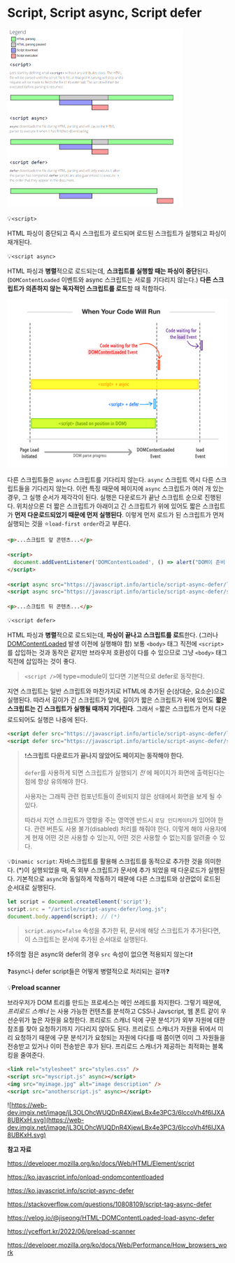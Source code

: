 # Script, Script async, Script defer

<img src="assets/wfL82.png" alt="enter image description here" style="zoom:50%;" />

💡`<script>`

HTML 파싱이 중단되고 즉시 스크립트가 로드되며 로드된 스크립트가 실행되고 파싱이 재개된다.



💡`<script async>`

HTML 파싱과 **병렬**적으로 로드되는데, **스크립트를 실행할 때는 파싱이 중단**된다.(`DOMContentLoaded` 이벤트와 async 스크립트는 서로를 기다리지 않는다.) **다른 스크립트가 의존하지 않는 독자적인 스크립트를 로드**할 때 적합하다.

<img src="https://github.com/lea-hwang/CS_study/blob/master/%ED%94%84%EB%A1%A0%ED%8A%B8%EC%97%94%EB%93%9C/HTML/assets/images%252Fjiseong%252Fpost%252Fab7693fa-9129-4f7a-a20b-e20fb3307379%252Fimage-1683213343038-1.png?raw=true" alt="img" style="zoom: 50%;" />

다른 스크립트들은 `async` 스크립트를 기다리지 않는다. `async` 스크립트 역시 다른 스크립트들을 기다리지 않는다. 이런 특징 때문에 페이지에 `async` 스크립트가 여러 개 있는 경우, 그 실행 순서가 제각각이 된다. 실행은 다운로드가 끝난 스크립트 순으로 진행된다. 위치상으론 더 짧은 스크립트가 아래이고 긴 스크립트가 위에 있어도 짧은 스크립트가 **먼저 다운로드되었기 때문에 먼저 실행된다**. 이렇게 먼저 로드가 된 스크립트가 먼저 실행되는 것을 ⭐`load-first order`라고 부른다.

```html
<p>...스크립트 앞 콘텐츠...</p>

<script>
  document.addEventListener('DOMContentLoaded', () => alert("DOM이 준비 되었습니다!"));
</script>

<script async src="https://javascript.info/article/script-async-defer/long.js"></script>
<script async src="https://javascript.info/article/script-async-defer/small.js"></script>

<p>...스크립트 뒤 콘텐츠...</p>
```



💡`<script defer>`

HTML 파싱과 **병렬**적으로 로드되는데, **파싱이 끝나고 스크립트를 로드**한다. (그러나 [DOMContentLoaded](https://ko.javascript.info/onload-ondomcontentloaded) 발생 이전에 실행해야 함) 보통 `<body>` 태그 직전에 `<script>`를 삽입하는 것과 동작은 같지만 브라우저 호환성이 다를 수 있으므로 그냥 `<body>` 태그 직전에 삽입하는 것이 좋다.

> `<script />`에 type=module이 있다면 기본적으로 defer로 동작한다.

지연 스크립트는 일반 스크립트와 마찬가지로 HTML에 추가된 순(상대순, 요소순)으로 실행된다. 따라서 길이가 긴 스크립트가 앞에, 길이가 짧은 스크립트가 뒤에 있어도 **짧은 스크립트는 긴 스크립트가 실행될 때까지 기다린다**. 그래서 ⭐짧은 스크립트가 먼저 다운로드되어도 실행은 나중에 된다.

```html
<script defer src="https://javascript.info/article/script-async-defer/long.js"></script>
<script defer src="https://javascript.info/article/script-async-defer/small.js"></script>
```

>❗**스크립트 다운로드가 끝나지 않았어도 페이지는 동작해야 한다.**
>
>`defer`를 사용하게 되면 스크립트가 실행되기 *전* 에 페이지가 화면에 출력된다는 점에 항상 유의해야 한다.
>
>사용자는 그래픽 관련 컴포넌트들이 준비되지 않은 상태에서 화면을 보게 될 수 있다.
>
>따라서 지연 스크립트가 영향을 주는 영역엔 반드시 `로딩 인디케이터`가 있어야 한다. 관련 버튼도 사용 불가(disabled) 처리를 해줘야 한다. 이렇게 해야 사용자에게 현재 어떤 것은 사용할 수 있는지, 어떤 것은 사용할 수 없는지를 알려줄 수 있다.

💡`Dinamic script`: 자바스크립트를 활용해 스크립트를 동적으로 추가한 것을 의미한다. (*)이 실행되었을 때, 즉 외부 스크립트가 문서에 추가 되었을 때 다운로드가 실행된다. 기본적으로 `async`와 동일하게 작동하기 때문에 다른 스크립트와 상관없이 로드된 순서대로 실행된다.

```javascript
let script = document.createElement('script');
script.src = "/article/script-async-defer/long.js";
document.body.append(script); // (*)
```

> `script.async=false` 속성을 추가한 뒤, 문서에 해당 스크립트가 추가된다면, 이 스크립트는 문서에 추가된 순서대로 실행된다. 

❗주의할 점은 async와 defer의 경우 `src` 속성이 없으면 적용되지 않는다❗



❓async나 defer script들은 어떻게 병렬적으로 처리되는 걸까❓

💡**Preload scanner**

브라우저가 DOM 트리를 만드는 프로세스는 메인 쓰레드를 차지한다. 그렇기 때문에, *프리로드 스캐너* 는 사용 가능한 컨텐츠를 분석하고 CSS나 Javscript, 웹 폰트 같이 우선순위가 높은 자원을 요청한다. 프리로드 스캐너 덕에 구문 분석기가 외부 자원에 대한 참조를 찾아 요청하기까지 기다리지 않아도 된다. 프리로드 스캐너가 자원을 뒤에서 미리 요청하기 때문에 구문 분석기가 요청되는 자원에 다다를 때 쯤이면 이미 그 자원들을 전송받고 있거나 이미 전송받은 후가 된다. 프리로드 스캐너가 제공하는 최적화는 블록킹을 줄여준다.

```html
<link rel="stylesheet" src="styles.css" />
<script src="myscript.js" async></script>
<img src="myimage.jpg" alt="image description" />
<script src="anotherscript.js" async></script>
```

![https://web-dev.imgix.net/image/jL3OLOhcWUQDnR4XjewLBx4e3PC3/6lccoVh4f6IJXA8UBKxH.svg](https://web-dev.imgix.net/image/jL3OLOhcWUQDnR4XjewLBx4e3PC3/6lccoVh4f6IJXA8UBKxH.svg)



**참고 자료**

https://developer.mozilla.org/ko/docs/Web/HTML/Element/script

https://ko.javascript.info/onload-ondomcontentloaded

https://ko.javascript.info/script-async-defer

https://stackoverflow.com/questions/10808109/script-tag-async-defer

https://velog.io/@jiseong/HTML-DOMContentLoaded-load-async-defer

https://yceffort.kr/2022/06/preload-scanner

https://developer.mozilla.org/ko/docs/Web/Performance/How_browsers_work
